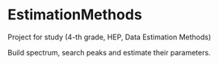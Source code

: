 # EstimationMethods
Project for study (4-th grade, HEP, Data Estimation Methods)

Build spectrum, search peaks and estimate their parameters.
